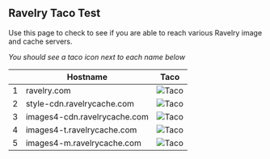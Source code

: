 ## Ravelry Taco Test

Use this page to check to see  if you are able to reach various Ravelry image and cache servers.

*You should see a taco icon next to each name below*

|   |                 Hostname                 |                                Taco                                 |
|---|-----------------------------------|------------------------------------------------------------------|
| 1 | ravelry.com                   | ![Taco](https://www.ravelry.com/images/emo/taco.png)              |
| 2 | style-cdn.ravelrycache.com        | ![Taco]( https://style-cdn.ravelrycache.com/images/emo/taco.png)  |   
| 3 | images4-cdn.ravelrycache.com      | ![Taco](https://images4-cdn.ravelrycache.com/test/taco.png)       | 
| 4 | images4-t.ravelrycache.com          |   ![Taco](https://images4-t.ravelrycache.com/test/taco.png)         |     
| 5 | images4-m.ravelrycache.com          |   ![Taco](https://images4-m.ravelrycache.com/test/taco.png)         |     


